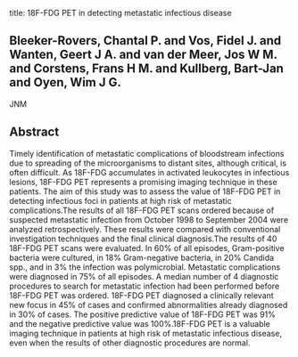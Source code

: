 title: 18F-FDG PET in detecting metastatic infectious disease

## Bleeker-Rovers, Chantal P. and Vos, Fidel J. and Wanten, Geert J A. and van der Meer, Jos W M. and Corstens, Frans H M. and Kullberg, Bart-Jan and Oyen, Wim J G.
JNM


## Abstract
Timely identification of metastatic complications of bloodstream infections due to spreading of the microorganisms to distant sites, although critical, is often difficult. As 18F-FDG accumulates in activated leukocytes in infectious lesions, 18F-FDG PET represents a promising imaging technique in these patients. The aim of this study was to assess the value of 18F-FDG PET in detecting infectious foci in patients at high risk of metastatic complications.The results of all 18F-FDG PET scans ordered because of suspected metastatic infection from October 1998 to September 2004 were analyzed retrospectively. These results were compared with conventional investigation techniques and the final clinical diagnosis.The results of 40 18F-FDG PET scans were evaluated. In 60% of all episodes, Gram-positive bacteria were cultured, in 18% Gram-negative bacteria, in 20% Candida spp., and in 3% the infection was polymicrobial. Metastatic complications were diagnosed in 75% of all episodes. A median number of 4 diagnostic procedures to search for metastatic infection had been performed before 18F-FDG PET was ordered. 18F-FDG PET diagnosed a clinically relevant new focus in 45% of cases and confirmed abnormalities already diagnosed in 30% of cases. The positive predictive value of 18F-FDG PET was 91% and the negative predictive value was 100%.18F-FDG PET is a valuable imaging technique in patients at high risk of metastatic infectious disease, even when the results of other diagnostic procedures are normal.

